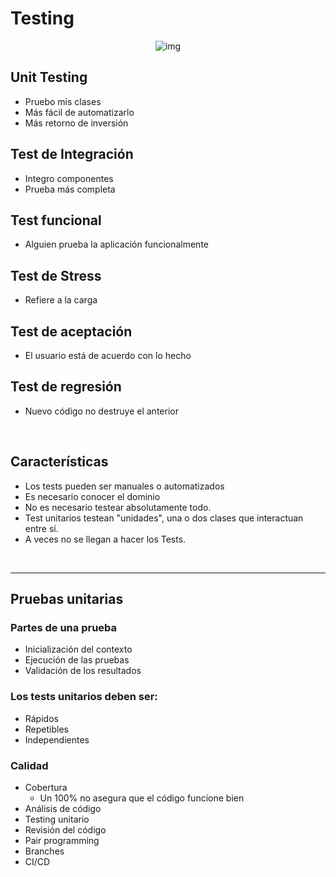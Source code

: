 # Testing

<div align = center>

![img](https://imgur.com/slyJrCv.png)

</div>

## Unit Testing

- Pruebo mis clases
- Más fácil de automatizarlo
- Más retorno de inversión

## Test de Integración

- Integro componentes
- Prueba más completa

## Test funcional

- Alguien prueba la aplicación funcionalmente


## Test de Stress
- Refiere a la carga
  
## Test de aceptación
- El usuario está de acuerdo con lo hecho
## Test de regresión
- Nuevo código no destruye el anterior

<br>

## Características
- Los tests pueden ser manuales o automatizados
- Es necesario conocer el dominio
- No es necesario testear absolutamente todo.
- Test unitarios testean "unidades", una o dos clases que interactuan entre sí.
- A veces no se llegan a hacer los Tests.

<br>

---
## Pruebas unitarias

### Partes de una prueba

- Inicialización del contexto
- Ejecución de las pruebas
- Validación de los resultados

### Los tests unitarios deben ser:

- Rápidos
- Repetibles
- Independientes

### Calidad

- Cobertura
  - Un 100% no asegura que el código funcione bien
- Análisis de código
- Testing unitario
- Revisión del código
- Pair programming
- Branches
- CI/CD

<br>
















